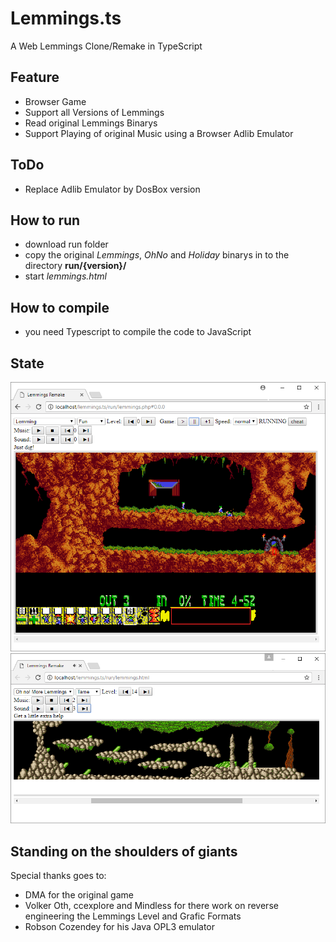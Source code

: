 # Lemmings.ts
A Web Lemmings Clone/Remake in TypeScript


## Feature
* Browser Game
* Support all Versions of Lemmings
* Read original Lemmings Binarys
* Support Playing of original Music using a Browser Adlib Emulator

## ToDo
* Replace Adlib Emulator by DosBox version

## How to run
* download run folder
* copy the original *Lemmings*, *OhNo* and *Holiday* binarys in to the directory **run/{version}/**
* start *lemmings.html*

## How to compile
* you need Typescript to compile the code to JavaScript


## State
![demo1](docu/examples/demo_01.png "Demo 01")
![demo2](docu/examples/demo_02.png "Demo 02")

## Standing on the shoulders of giants
Special thanks goes to:
- DMA for the original game
- Volker Oth, ccexplore and Mindless for there work on reverse engineering the Lemmings Level and Grafic Formats
- Robson Cozendey for his Java OPL3 emulator
